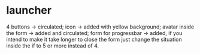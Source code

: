 # launcher
4 buttons -> circulated;
icon -> added with yellow background;
avatar inside the form -> added and circulated;
form for progressbar -> added, if you intend to make it take longer to close the form just change the situation inside the if to 5 or more instead of 4.
